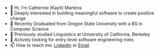 - 👋 Hi, I’m Catherine (Kayti) Martens 
- 🧠 Deeply interested in building meaningful software to create positive change
- 🌱 Recently Graduated from Oregon State University with a BS in Computer Science 
- 🍎 Previously studied Linguistics at University of California, Berkeley
- 👀 Actively looking for entry level software engineering roles 
- 📫 How to reach me: [Linkedin](https://www.linkedin.com/in/catherine-martens/) or [Email](kaytimartens@gmail.com)


